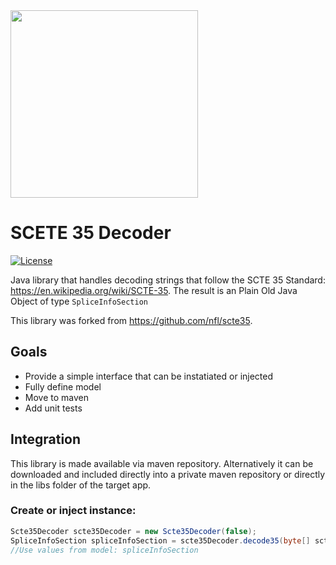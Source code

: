<img src="http://static.nfl.com/static/content/public/static/img/logos/nfl-engineering-light.svg" width="300" />

# SCETE 35 Decoder

[![License](https://img.shields.io/github/license/mashape/apistatus.svg)](https://github.com/nfl/scte35/blob/master/LICENSE)

Java library that handles decoding strings that follow the SCTE 35 Standard: https://en.wikipedia.org/wiki/SCTE-35. The result is an Plain Old Java Object of type `SpliceInfoSection`

This library was forked from https://github.com/nfl/scte35. 

## Goals
* Provide a simple interface that can be instatiated or injected
* Fully define model
* Move to maven
* Add unit tests

## Integration
This library is made available via maven repository. Alternatively it can be downloaded and included directly into a private maven repository or directly in the libs folder of the target app.

### Create or inject instance:
```java
Scte35Decoder scte35Decoder = new Scte35Decoder(false);
SpliceInfoSection spliceInfoSection = scte35Decoder.decode35(byte[] scte35data);
//Use values from model: spliceInfoSection
```